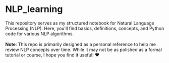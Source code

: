 # NLP_learning
This repository serves as my structured notebook for Natural Language Processing (NLP). Here, you'll find basics, definitions, concepts, and Python code for various NLP algorithms.
<br><br>
**Note**: This repo is primarily designed as a personal reference to help me review NLP concepts over time. While it may not be as polished as a formal tutorial or course, I hope you find it useful! ❤️
